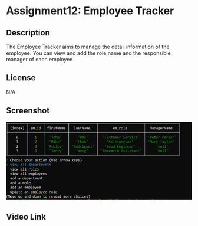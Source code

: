 # Assignment12: Employee Tracker

## Description
The Employee Tracker aims to manage the detail information of the employee. You can view and add the role,name and the responsible manager of each employee.
<br/>

## License
N/A
<br/>

## Screenshot
![Assignment12 Screenshot](Cap_Assi12.png)
<br/>

## Video Link